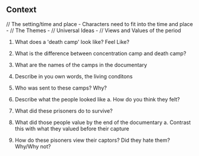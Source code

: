 ## Context

// The setting/time and place - Characters need to fit into the time and place
	- 
// The Themes
	- 
// Universal Ideas
	- 
// Views and Values of the period


1. What does a 'death camp' look like? Feel Like?
2. What is the difference between concentration camp and death camp?
3. What are the names of the camps in the documentary
4. Describe in you own words, the living conditons
5. Who was sent to these camps? Why?
6. Describe what the people looked like
	a. How do you think they felt?


7. What did these prisoners do to survive?
8. What did those people value by the end of the documentary
	a. Contrast this with what they valued before their capture
9. How do these pisoners view their captors? Did they hate them? Why/Why not?